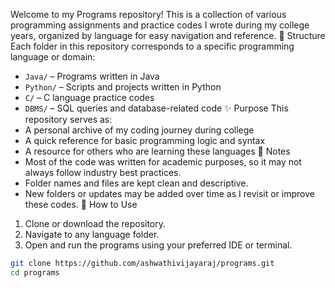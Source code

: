 Welcome to my Programs repository! 
This is a collection of various programming assignments and practice codes I wrote during my college years, organized by language for easy navigation and reference.
📁 Structure
Each folder in this repository corresponds to a specific programming language or domain:
- `Java/` – Programs written in Java
- `Python/` – Scripts and projects written in Python
- `C/` – C language practice codes
- `DBMS/` – SQL queries and database-related code
✨ Purpose
This repository serves as:
- A personal archive of my coding journey during college
- A quick reference for basic programming logic and syntax
- A resource for others who are learning these languages
📌 Notes
- Most of the code was written for academic purposes, so it may not always follow industry best practices.
- Folder names and files are kept clean and descriptive.
- New folders or updates may be added over time as I revisit or improve these codes.
🔧 How to Use
1. Clone or download the repository.
2. Navigate to any language folder.
3. Open and run the programs using your preferred IDE or terminal.

```bash
git clone https://github.com/ashwathivijayaraj/programs.git
cd programs
